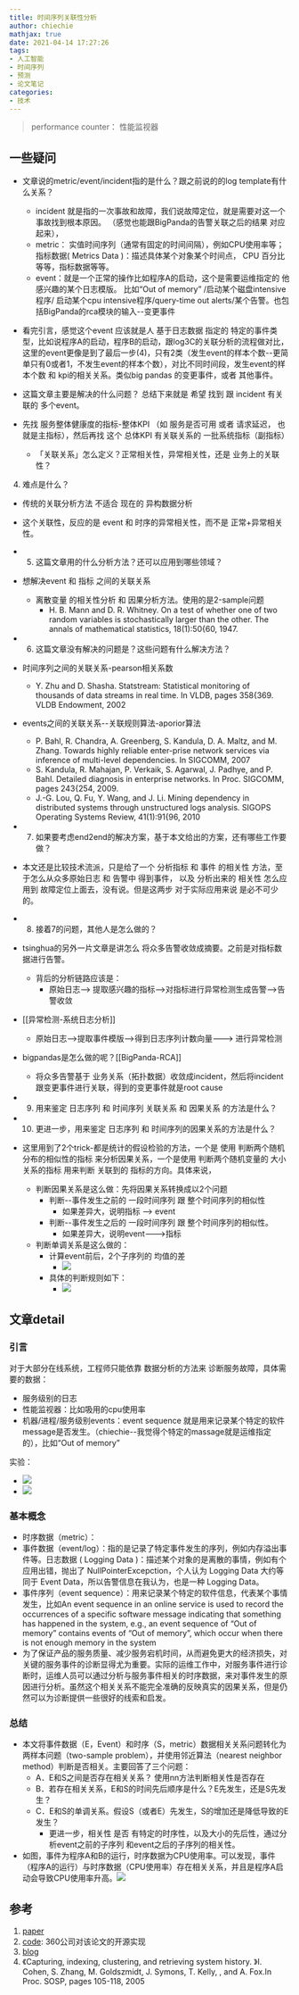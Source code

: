 ```yaml
---
title: 时间序列关联性分析
author: chiechie
mathjax: true
date: 2021-04-14 17:27:26
tags:
- 人工智能
- 时间序列
- 预测
- 论文笔记
categories:
- 技术
---
```


> performance counter： 性能监视器

## 一些疑问

- 文章说的metric/event/incident指的是什么？跟之前说的的log template有什么关系？
    - incident 就是指的一次事故和故障，我们说故障定位，就是需要对这一个事故找到根本原因。 （感觉也能跟BigPanda的告警关联之后的结果 对应起来），
    - metric： 实值时间序列（通常有固定的时间间隔），例如CPU使用率等；指标数据( Metrics Data )：描述具体某个对象某个时间点， CPU 百分比等等，指标数据等等。
    - event：就是一个正常的操作比如程序A的启动，这个是需要运维指定的 他感兴趣的某个日志模版。 比如“Out of memory” /启动某个磁盘intensive程序/ 启动某个cpu intensive程序/query-time out alerts/某个告警。也包括BigPanda的rca模块的输入--变更事件
    

- 看完引言，感觉这个event 应该就是人 基于日志数据 指定的 特定的事件类型，比如说程序A的启动，程序B的启动，跟log3C的关联分析的流程做对比，这里的event更像是到了最后一步(4)，只有2类（发生event的样本个数--更简单只有0或者1，不发生event的样本个数），对比不同时间段，发生event的样本个数 和 kpi的相关关系。类似big pandas 的变更事件，或者 其他事件。
- 这篇文章主要是解决的什么问题？ 总结下来就是 希望 找到 跟 incident 有关联的 多个event。 
- 先找 服务整体健康度的指标-整体KPI  （如 服务是否可用 或者 请求延迟， 也就是主指标），然后再找 这个 总体KPI 有关联关系的 一批系统指标（副指标）
    - 「关联关系」怎么定义？正常相关性，异常相关性，还是 业务上的关联性？
4. 难点是什么？
- 传统的关联分析方法 不适合 现在的 异构数据分析
- 这个关联性，反应的是 event 和 时序的异常相关性，而不是 正常+异常相关性。
- 5. 这篇文章用的什么分析方法？还可以应用到哪些领域？ 
- 想解决event 和 指标 之间的关联关系
    - 离散变量 的相关性分析 和 因果分析方法。使用的是2-sample问题
        - H. B. Mann and D. R. Whitney. On a test of whether one of two random variables is stochastically larger than the other. The annals of mathematical statistics, 18(1):50{60, 1947.
- 6. 这篇文章没有解决的问题是？这些问题有什么解决方法？
- 时间序列之间的关联关系-pearson相关系数
    - Y. Zhu and D. Shasha. Statstream: Statistical monitoring of thousands of data streams in real time. In VLDB, pages 358{369. VLDB Endowment, 2002
- events之间的关联关系--关联规则算法-aporior算法
    - P. Bahl, R. Chandra, A. Greenberg, S. Kandula, D. A. Maltz, and M. Zhang. Towards highly reliable enter-prise network services via inference of multi-level dependencies. In SIGCOMM, 2007
    - S. Kandula, R. Mahajan, P. Verkaik, S. Agarwal, J. Padhye, and P. Bahl. Detailed diagnosis in enterprise networks. In Proc. SIGCOMM, pages 243{254, 2009.
    - J.-G. Lou, Q. Fu, Y. Wang, and J. Li. Mining dependency in distributed systems through unstructured logs analysis. SIGOPS Operating Systems Review, 41(1):91{96, 2010
- 7. 如果要考虑end2end的解决方案，基于本文给出的方案，还有哪些工作要做？
- 本文还是比较技术流派，只是给了一个 分析指标  和 事件 的相关性 方法，至于怎么从众多原始日志 和 告警中  得到事件，  以及 分析出来的 相关性 怎么应用到 故障定位上面去，没有说。但是这两步 对于实际应用来说 是必不可少的。
- 8. 接着7的问题，其他人是怎么做的？
- tsinghua的另外一片文章是讲怎么 将众多告警收敛成摘要。之前是对指标数据进行告警。
    - 背后的分析链路应该是：
        - 原始日志--> 提取感兴趣的指标-->对指标进行异常检测生成告警-->告警收敛

- [[异常检测-系统日志分析]]
    - 原始日志-->提取事件模版-->得到日志序列计数向量---> 进行异常检测
- bigpandas是怎么做的呢？[[BigPanda-RCA]]
    - 将众多告警基于 业务关系（拓扑数据）收敛成incident，然后将incident跟变更事件进行关联，得到的变更事件就是root cause
- 9. 用来鉴定  日志序列 和 时间序列 关联关系  和 因果关系 的方法是什么？ 
- 10. 更进一步，用来鉴定 日志序列 和 时间序列的因果关系的方法是什么？
- 这里用到了2个trick-都是统计的假设检验的方法，一个是 使用 判断两个随机分布的相似性的指标 来分析因果关系，一个是使用 判断两个随机变量的 大小关系的指标 用来判断 关联到的 指标的方向。具体来说，
    - 判断因果关系是这么做：先将因果关系转换成以2个问题
        - 判断--事件发生之前的 一段时间序列 跟 整个时间序列的相似性
            - 如果差异大，说明指标 --> event
        - 判断--事件发生之后的 一段时间序列 跟 整个时间序列的相似性。
            - 如果差异大，说明event--->指标
    - 判断单调关系是这么做的：
        - 计算event前后，2个子序列的 均值的差
            - ![](https://firebasestorage.googleapis.com/v0/b/firescript-577a2.appspot.com/o/imgs%2Fapp%2Frf_learning%2FPKvEWDzw3o.png?alt=media&token=582bc811-36e1-469a-945a-9cd248679e7f)
        - 具体的判断规则如下：
            - ![](https://firebasestorage.googleapis.com/v0/b/firescript-577a2.appspot.com/o/imgs%2Fapp%2Frf_learning%2FefWyQfXARM.png?alt=media&token=8e71b7da-8269-437b-bb35-740793503b30)
  
## 文章detail

### 引言

对于大部分在线系统，工程师只能依靠 数据分析的方法来 诊断服务故障，具体需要的数据：

- 服务级别的日志
- 性能监视器：比如吸用的cpu使用率
- 机器/进程/服务级别events：event sequence 就是用来记录某个特定的软件message是否发生。（chiechie--我觉得个特定的massage就是运维指定的），比如“Out of memory”

实验：
- ![](https://firebasestorage.googleapis.com/v0/b/firescript-577a2.appspot.com/o/imgs%2Fapp%2Frf_learning%2FGkHOys2alH.png?alt=media&token=95dde9c8-0249-4033-a027-83bca9a543ff)
- ![](https://firebasestorage.googleapis.com/v0/b/firescript-577a2.appspot.com/o/imgs%2Fapp%2Frf_learning%2Fy5QnzhCHAl.png?alt=media&token=13774051-eb1f-4ada-a978-9cd7d2bee748)

### 基本概念

- 时序数据（metric）：
- 事件数据（event/log）：指的是记录了特定事件发生的序列，例如内存溢出事件等。日志数据 ( Logging Data )：描述某个对象的是离散的事情，例如有个应用出错，抛出了 NullPointerExcepction，个人认为 Logging Data 大约等同于 Event Data，所以告警信息在我认为，也是一种 Logging Data。
- 事件序列（event sequence）：用来记录某个特定的软件信息，代表某个事情发生，比如An event sequence in an online service is used to record the occurrences of a specific software message indicating that something has happened in the system, e.g., an event sequence of “Out of memory” contains events of “Out of memory”,  which occur when there is not enough memory in the system
- 为了保证产品的服务质量、减少服务宕机时间，从而避免更大的经济损失，对关键的服务事件的诊断显得尤为重要。实际的运维工作中，对服务事件进行诊断时，运维人员可以通过分析与服务事件相关的时序数据，来对事件发生的原因进行分析。虽然这个相关关系不能完全准确的反映真实的因果关系，但是仍然可以为诊断提供一些很好的线索和启发。


### 总结

- 本文将事件数据（E，Event）和时序（S，metric）数据相关关系问题转化为两样本问题（two-sample problem），并使用邻近算法（nearest neighbor method）判断是否相关。主要回答了三个问题：
    - A．E和S之间是否存在相关关系？ 使用nn方法判断相关性是否存在
    - B．若存在相关关系，E和S的时间先后顺序是什么？E先发生，还是S先发生？
    - C．E和S的单调关系。假设S（或者E）先发生，S的增加还是降低导致的E发生？
        - 更进一步，相关性 是否 有特定的时序性，以及大小的先后性，通过分析event之前的子序列 和event之后的子序列的相关性。
- 如图，事件为程序A和B的运行，时序数据为CPU使用率。可以发现，事件（程序A的运行）与时序数据（CPU使用率）存在相关关系，并且是程序A启动会导致CPU使用率升高。![](https://firebasestorage.googleapis.com/v0/b/firescript-577a2.appspot.com/o/imgs%2Fapp%2Frf_learning%2FMjzFINogsh.png?alt=media&token=9002fb74-9363-4a57-a182-fac68f04bd60)


## 参考
1. [paper](http://www.microsoft.com/en-us/research/wp-content/uploads/2016/07/SIGKDD-2014-Correlating-Events-with-Time-Series-for-Incident-Diagnosis.pdf)
2. [code](https://github.com/jixinpu/aiopstools/tree/master/aiopstools/association_analysis):  360公司对该论文的开源实现
3. [blog](https://mp.weixin.qq.com/s/-NMwaCD4Kzkt4BTnr5JKDQ)
4.  《Capturing, indexing, clustering, and retrieving system history.  》I. Cohen, S. Zhang, M. Goldszmidt, J. Symons, T. Kelly, , and A. Fox.In Proc. SOSP, pages 105-118, 2005